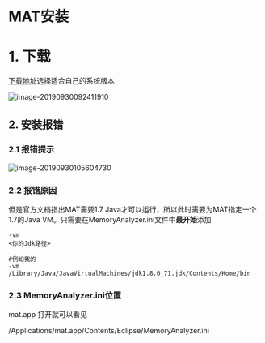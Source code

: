 # MAT安装

# 1. 下载

[下载地址](<https://www.eclipse.org/mat/downloads.php>)选择适合自己的系统版本

![image-20190930092411910](https://gitee.com/zszdevelop/blogimage/raw/master/img/image-20190930092411910.png)

## 2. 安装报错

### 2.1 报错提示

![image-20190930105604730](https://gitee.com/zszdevelop/blogimage/raw/master/img/image-20190930105604730.png)

### 2.2 报错原因

但是官方文档指出MAT需要1.7 Java才可以运行，所以此时需要为MAT指定一个1.7的Java VM。只需要在MemoryAnalyzer.ini文件中**最开始**添加

```
-vm
<你的Jdk路径>

#例如我的
-vm
/Library/Java/JavaVirtualMachines/jdk1.8.0_71.jdk/Contents/Home/bin
```

### 2.3 MemoryAnalyzer.ini位置

mat.app 打开就可以看见

/Applications/mat.app/Contents/Eclipse/MemoryAnalyzer.ini